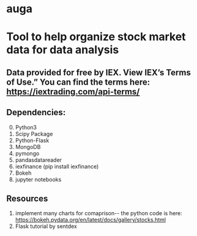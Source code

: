 # auga

# Tool to help organize stock market data for data analysis
## Data provided for free by IEX. View IEX’s Terms of Use.” You can find the terms here: https://iextrading.com/api-terms/
## Dependencies:
0. Python3
1. Scipy Package
2. Python-Flask
3. MongoDB
4. pymongo
5. pandasdatareader
6. iexfinance (pip install iexfinance)
7. Bokeh
8. jupyter notebooks



## Resources
1. implement many charts for comaprison-- the python code is here: https://bokeh.pydata.org/en/latest/docs/gallery/stocks.html
2. Flask tutorial by sentdex
